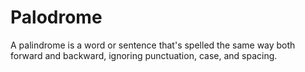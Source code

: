 # Palodrome
A palindrome is a word or sentence that's spelled the same way both forward and backward, ignoring punctuation, case, and spacing.
